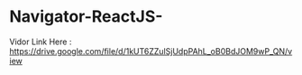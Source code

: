 # Navigator-ReactJS-

Vidor Link Here :  https://drive.google.com/file/d/1kUT6ZZulSjUdpPAhL_oB0BdJOM9wP_QN/view
